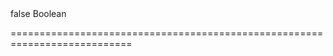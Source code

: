 <!--**
/*-------------------------------------------
    Auto-generated file. Do not modify.
-------------------------------------------

**-->
<!--merge--><!--/merge-->
<!--custom_default_for_non-touch_devices-->false<!--/custom_default_for_non-touch_devices-->
<!--type-->Boolean<!--/type-->
===========================================================================
